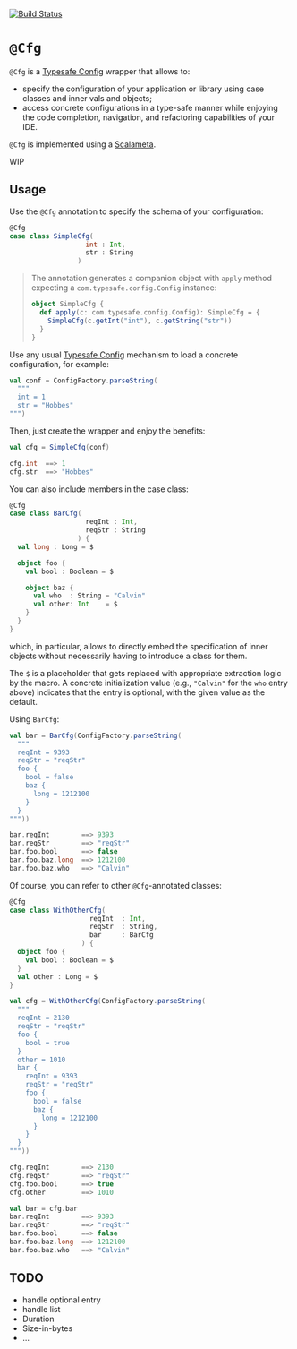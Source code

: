 [![Build Status](https://travis-ci.org/carueda/cfg.svg?branch=master)](https://travis-ci.org/carueda/cfg)

# `@Cfg` 

`@Cfg` is a [Typesafe Config](https://github.com/typesafehub/config) wrapper that allows to: 
- specify the configuration of your application or library using case classes and inner vals and objects;
- access concrete configurations in a type-safe manner while enjoying the code 
  completion, navigation, and refactoring capabilities of your IDE. 

`@Cfg` is implemented using a [Scalameta](http://scalameta.org/). 

WIP

## Usage

Use the `@Cfg` annotation to specify the schema of your configuration:

```scala
@Cfg
case class SimpleCfg(
                   int : Int,
                   str : String
                 )
```

> The annotation generates a companion object with `apply` method expecting
> a `com.typesafe.config.Config` instance:
> 
> ```scala
> object SimpleCfg {
>   def apply(c: com.typesafe.config.Config): SimpleCfg = {
>     SimpleCfg(c.getInt("int"), c.getString("str"))
>   }
> }
> ```


Use any usual [Typesafe Config](https://github.com/typesafehub/config) 
mechanism to load a concrete configuration, for example:

```scala
val conf = ConfigFactory.parseString(
  """
  int = 1
  str = "Hobbes"
""")
```

Then, just create the wrapper and enjoy the benefits:

```scala
val cfg = SimpleCfg(conf)

cfg.int  ==> 1
cfg.str  ==> "Hobbes"
```

You can also include members in the case class:

```scala
@Cfg
case class BarCfg(
                   reqInt : Int,
                   reqStr : String
                 ) {
  val long : Long = $

  object foo {
    val bool : Boolean = $

    object baz {
      val who  : String = "Calvin"
      val other: Int    = $
    }
  }
}
```

which, in particular, allows to directly embed the specification of inner objects
without necessarily having to introduce a class for them.

The `$` is a placeholder that gets replaced with appropriate extraction logic by
the macro. A concrete initialization value (e.g., `"Calvin"` for the `who` entry above)
indicates that the entry is optional, with the given value as the default.

Using `BarCfg`:

```scala
val bar = BarCfg(ConfigFactory.parseString(
  """
  reqInt = 9393
  reqStr = "reqStr"
  foo {
    bool = false
    baz {
      long = 1212100
    }
  }
"""))

bar.reqInt        ==> 9393
bar.reqStr        ==> "reqStr"
bar.foo.bool      ==> false
bar.foo.baz.long  ==> 1212100
bar.foo.baz.who   ==> "Calvin"
```

Of course, you can refer to other `@Cfg`-annotated classes: 

```scala
@Cfg
case class WithOtherCfg(
                    reqInt  : Int,
                    reqStr  : String,
                    bar     : BarCfg
                  ) {
  object foo {
    val bool : Boolean = $
  }
  val other : Long = $
}

val cfg = WithOtherCfg(ConfigFactory.parseString(
  """
  reqInt = 2130
  reqStr = "reqStr"
  foo {
    bool = true
  }
  other = 1010
  bar {
    reqInt = 9393
    reqStr = "reqStr"
    foo {
      bool = false
      baz {
        long = 1212100
      }
    }
  }
"""))

cfg.reqInt        ==> 2130
cfg.reqStr        ==> "reqStr"
cfg.foo.bool      ==> true
cfg.other         ==> 1010

val bar = cfg.bar
bar.reqInt        ==> 9393
bar.reqStr        ==> "reqStr"
bar.foo.bool      ==> false
bar.foo.baz.long  ==> 1212100
bar.foo.baz.who   ==> "Calvin"
```

## TODO

- handle optional entry
- handle list
- Duration
- Size-in-bytes
- ...
